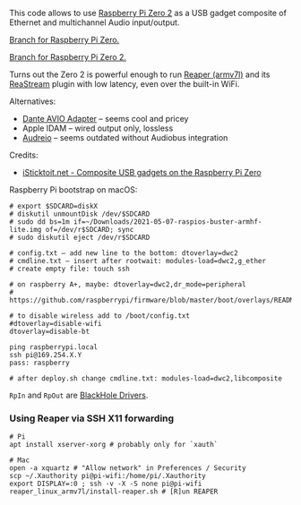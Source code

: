 This code allows to use [Raspberry Pi Zero 2](https://www.raspberrypi.com/products/raspberry-pi-zero-2-w/) as a USB gadget
composite of Ethernet and multichannel Audio input/output.

[Branch for Raspberry Pi Zero.](https://github.com/AlexanderPavlenko/pi-audio-duplex/tree/zero-v1)

[Branch for Raspberry Pi Zero 2.](https://github.com/AlexanderPavlenko/pi-audio-duplex/tree/zero-v2)

Turns out the Zero 2 is powerful enough to run [Reaper (armv7l)](https://www.reaper.fm/download.php) and its [ReaStream](https://www.reaper.fm/reaplugs/) plugin with low latency, even over the built-in WiFi.

Alternatives:

* [Dante AVIO Adapter](https://www.audinate.com/products/devices/dante-avio#USB) – seems cool and pricey
* Apple IDAM – wired output only, lossless
* [Audreio](https://audre.io/) – seems outdated without Audiobus integration

Credits:
* [iSticktoit.net - Composite USB gadgets on the Raspberry Pi Zero](https://www.isticktoit.net/?p=1383)

Raspberry Pi bootstrap on macOS:
```shell
# export $SDCARD=diskX
# diskutil unmountDisk /dev/$SDCARD
# sudo dd bs=1m if=~/Downloads/2021-05-07-raspios-buster-armhf-lite.img of=/dev/r$SDCARD; sync
# sudo diskutil eject /dev/r$SDCARD

# config.txt – add new line to the bottom: dtoverlay=dwc2
# cmdline.txt – insert after rootwait: modules-load=dwc2,g_ether
# create empty file: touch ssh

# on raspberry A+, maybe: dtoverlay=dwc2,dr_mode=peripheral
# https://github.com/raspberrypi/firmware/blob/master/boot/overlays/README#L800

# to disable wireless add to /boot/config.txt
#dtoverlay=disable-wifi
dtoverlay=disable-bt

ping raspberrypi.local
ssh pi@169.254.X.Y
pass: raspberry

# after deploy.sh change cmdline.txt: modules-load=dwc2,libcomposite
```

`RpIn` and `RpOut` are [BlackHole Drivers](https://github.com/ExistentialAudio/BlackHole/wiki/Running-Multiple-BlackHole-Drivers).

### Using Reaper via SSH X11 forwarding
```shell
# Pi
apt install xserver-xorg # probably only for `xauth`

# Mac
open -a xquartz # "Allow network" in Preferences / Security
scp ~/.Xauthority pi@pi-wifi:/home/pi/.Xauthority
export DISPLAY=:0 ; ssh -v -X -S none pi@pi-wifi
reaper_linux_armv7l/install-reaper.sh # [R]un REAPER
```